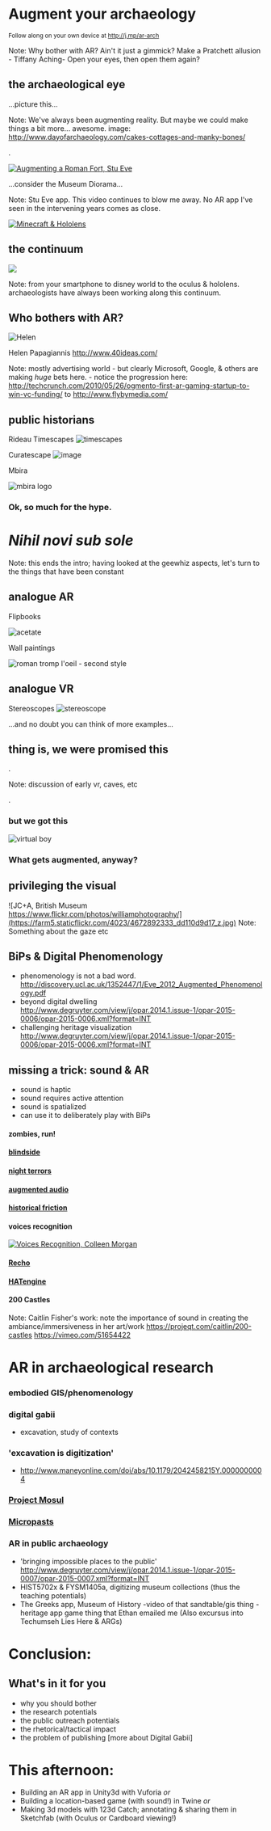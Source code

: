 # Augment your archaeology
<small> Follow along on your own device at http://j.mp/ar-arch</small>

Note:
Why bother with AR? Ain't it just a gimmick? Make a Pratchett allusion - Tiffany Aching- Open your eyes, then open them again?


## the archaeological eye
<section data-background="http://www.dayofarchaeology.com/wp-content/uploads/2014/07/IMG_20140711_164910.jpg">
...picture this...
</section>

Note:
We've always been augmenting reality. But maybe we could make things a bit more... awesome. image: http://www.dayofarchaeology.com/cakes-cottages-and-manky-bones/


.


[![Augmenting a Roman Fort, Stu Eve](http://www.dead-mens-eyes.org/wp-content/uploads/2011/10/CIMG1247-300x225.jpg)](https://player.vimeo.com/video/30861262)

...consider the Museum Diorama...

Note:
Stu Eve app. This video continues to blow me away. No AR app I've seen in the intervening years comes as close. 


[![Minecraft & Hololens](https://img.youtube.com/vi/xgakdcEzVwg/0.jpg)](https://www.youtube.com/embed/xgakdcEzVwg?start=145)


## the continuum
<img class="stretch" src="https://upload.wikimedia.org/wikipedia/en/d/dc/Virtuality_Continuum_2.jpg"></img>

Note:
from your smartphone to disney world to the oculus & hololens. archaeologists have always been working along this continuum.


## Who bothers with AR?
![Helen](http://www.40ideas.com/wp-content/uploads/2013/06/camp-helen_papagiannis.jpg)
 
Helen Papagiannis http://www.40ideas.com/

Note: 
mostly advertising world - but clearly Microsoft, Google, & others are making *huge* bets here. - notice the progression here: http://techcrunch.com/2010/05/26/ogmento-first-ar-gaming-startup-to-win-vc-funding/ to http://www.flybymedia.com/


## public historians
Rideau Timescapes
![timescapes](https://metronewsca.files.wordpress.com/2013/06/04_11_ott_rideaucanalapp_sean.jpg)


Curatescape
![image](http://curatescape.org/wp-content/themes/curatescape-twentythirteen-child/images/scene-1.png)


Mbira

![mbira logo](http://mbira.matrix.msu.edu/wp-content/uploads/2015/03/Mbira_Logo_Horizontal.png "mbira logo")



### Ok, so much for the hype.
# _Nihil novi sub sole_
Note: this ends the intro; having looked at the geewhiz aspects, let's turn to the things that have been constant


## analogue AR
Flipbooks

![acetate](http://i.imgur.com/rGyEOdL.jpg)
 
 
Wall paintings

![roman tromp l'oeil - second style](https://upload.wikimedia.org/wikipedia/commons/thumb/7/7d/Metropolitan_wall_painting_Roman_1C_BC_9.jpg/576px-Metropolitan_wall_painting_Roman_1C_BC_9.jpg)


## analogue VR

Stereoscopes
![stereoscope](https://upload.wikimedia.org/wikipedia/commons/f/f6/Holmes_stereoscope.jpg)


...and no doubt you can think of more examples...


## thing is, we were promised this
<section data-background="http://www.gamesetwatch.com/lawnmowerman.jpg">
   .   
</section>

Note:
discussion of early vr, caves, etc


.


### but we got this
![virtual boy](https://upload.wikimedia.org/wikipedia/commons/1/1d/Virtual-Boy-Set.png)



### What gets augmented, anyway? 
## privileging the visual
![JC+A, British Museum https://www.flickr.com/photos/williamphotography/](https://farm5.staticflickr.com/4023/4672892333_dd110d9d17_z.jpg)
Note: 
Something about the gaze etc


## BiPs & Digital Phenomenology
- phenomenology is not a bad word. http://discovery.ucl.ac.uk/1352447/1/Eve_2012_Augmented_Phenomenology.pdf
- beyond digital dwelling http://www.degruyter.com/view/j/opar.2014.1.issue-1/opar-2015-0006/opar-2015-0006.xml?format=INT
- challenging heritage visualization http://www.degruyter.com/view/j/opar.2014.1.issue-1/opar-2015-0006/opar-2015-0006.xml?format=INT


## missing a trick: sound & AR
+ sound is haptic
+ sound requires active attention
+ sound is spatialized
+ can use it to deliberately play with BiPs


#### zombies, run!


#### [blindside](http://www.blindsidegame.com/)


#### [night terrors](https://www.indiegogo.com/projects/night-terrors-augmented-reality-survival-horror)


#### [augmented audio](http://www.augmentedaudio.com/)


#### [historical friction](http://graeworks.net/historicalfriction/)


#### voices recognition
[![Voices Recognition, Colleen Morgan](https://img.youtube.com/vi/ogUCb9JrTNU/0.jpg)](https://www.youtube.com/embed/ogUCb9JrTNU)


#### [Recho](http://www.recho.org/)


#### [HATengine](http://hatengine.com/)


#### 200 Castles

Note: Caitlin Fisher's work: note the importance of sound in creating the ambiance/immersiveness in her art/work https://projeqt.com/caitlin/200-castles https://vimeo.com/51654422
  

# AR in archaeological research


### embodied GIS/phenomenology


### digital gabii 
- excavation, study of contexts


### 'excavation is digitization' 

+ http://www.maneyonline.com/doi/abs/10.1179/2042458215Y.0000000004


### [Project Mosul](http://projectmosul.org/)


### [Micropasts](http://research.micropasts.org/2014/06/13/3d-modelling-via-sfm/)


### AR in public archaeology
+ 'bringing impossible places to the public' http://www.degruyter.com/view/j/opar.2014.1.issue-1/opar-2015-0007/opar-2015-0007.xml?format=INT
+ HIST5702x & FYSM1405a, digitizing museum collections (thus the teaching potentials)
+ The Greeks app, Museum of History
-video of that sandtable/gis thing
-heritage app game thing that Ethan emailed me (Also excursus into Techumseh Lies Here & ARGs)



# Conclusion:
## What's in it for you
- why you should bother
- the research potentials
- the public outreach potentials
- the rhetorical/tactical impact
- the problem of publishing [more about Digital Gabii]


# This afternoon:
+ Building an AR app in Unity3d with Vuforia
_or_
+ Building a location-based game (with sound!) in Twine
_or_
+ Making 3d models with 123d Catch; annotating & sharing them in Sketchfab (with Oculus or Cardboard viewing!)

